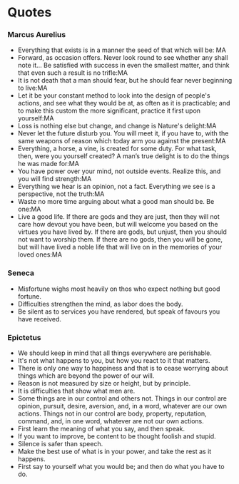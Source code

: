 # Quotes

### Marcus Aurelius
- Everything that exists is in a manner the seed of that which will be: MA
- Forward, as occasion offers. Never look round to see whether any shall note it... Be satisfied with success in even the smallest matter, and think that even such a result is no trifle:MA
- It is not death that a man should fear, but he should fear never beginning to live:MA
- Let it be your constant method to look into the design of people's actions, and see what they would be at, as often as it is practicable; and to make this custom the more significant, practice it first upon yourself:MA
- Loss is nothing else but change, and change is Nature's delight:MA
- Never let the future disturb you. You will meet it, if you have to, with the same weapons of reason which today arm you against the present:MA
- Everything, a horse, a vine, is created for some duty. For what task, then, were you yourself created? A man’s true delight is to do the things he was made for:MA
- You have power over your mind, not outside events. Realize this, and you will find strength:MA
- Everything we hear is an opinion, not a fact. Everything we see is a perspective, not the truth:MA
- Waste no more time arguing about what a good man should be. Be one:MA
- Live a good life. If there are gods and they are just, then they will not care how devout you have been, but will welcome you based on the virtues you have lived by. If there are gods, but unjust, then you should not want to worship them. If there are no gods, then you will be gone, but will have lived a noble life that will live on in the memories of your loved ones:MA

### Seneca
- Misfortune wighs most heavily on thos who expect nothing but good fortune.
- Difficulties strengthen the mind, as labor does the body.
- Be silent as to services you have rendered, but speak of favours you have received.

### Epictetus
- We should keep in mind that all things everywhere are perishable.
- It's not what happens to you, but how you react to it that matters.
- There is only one way to happiness and that is to cease worrying about things which are beyond the power of our will.
- Reason is not measured by size or height, but by principle.
- It is difficulties that show what men are.
- Some things are in our control and others not. Things in our control are opinion, pursuit, desire, aversion, and, in a word, whatever are our own actions. Things not in our control are body, property, reputation, command, and, in one word, whatever are not our own actions.
- First learn the meaning of what you say, and then speak.
- If you want to improve, be content to be thought foolish and stupid.
- Silence is safer than speech.
- Make the best use of what is in your power, and take the rest as it happens.
- First say to yourself what you would be; and then do what you have to do.

